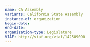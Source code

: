 ```yaml
---
name: CA Assembly
variants: California State Assembly
instance-of: organization
begin-date: 
end-date: 
organization-type: Legislature
VIAF: http://viaf.org/viaf/142509090
---
```

